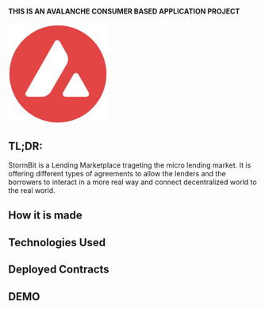 #### THIS IS AN AVALANCHE CONSUMER BASED APPLICATION PROJECT 

<img src="./docs/Avalanche.png" alt="Image Description" width="200" />


## TL;DR:

StormBit is a Lending Marketplace trageting the micro lending market.
It is offering different types of agreements to allow the lenders and the borrowers to interact in a more real way and connect decentralized world to the real world. 


## How it is made 


## Technologies Used


## Deployed Contracts


## DEMO




